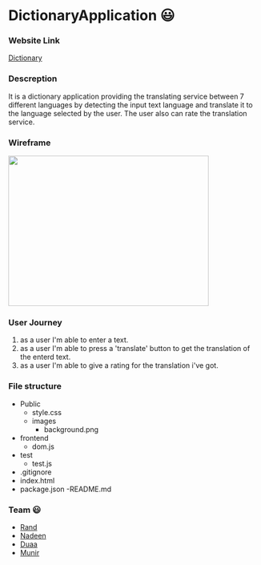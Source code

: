 
# DictionaryApplication :smiley:

### Website Link
[Dictionary](https://fack2.github.io/dictionaryApplication/)

### Descreption
It is a dictionary application providing the translating service between 7 different languages by detecting the input text language and translate it to the language selected by the user.
The user also can rate the translation service.

### Wireframe

<img src="https://user-images.githubusercontent.com/31932786/60590550-ec875400-9da4-11e9-85a4-9a207baf0593.jpg" width="400" height="300">




### User Journey
1. as a user I'm able to enter a text. 
2. as a user I'm able to press a 'translate' button to get the translation of the enterd text. 
3. as a user I'm able to give a rating for the translation i've got.


### File structure
- Public
  - style.css
  - images
    - background.png
- frontend
  - dom.js
- test
  - test.js
- .gitignore
- index.html
- package.json
-README.md


### Team :smiley:
* [Rand](https://github.com/RandInaim)
* [Nadeen](https://github.com/Nadeen123)
* [Duaa](https://github.com/DuaaH)
* [Munir](https://github.com/Muniralsharif)


